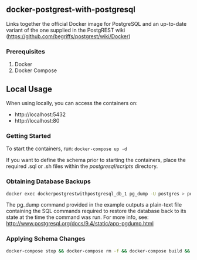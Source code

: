 docker-postgrest-with-postgresql
--------------------------------

Links together the official Docker image for PostgreSQL and an up-to-date variant of the one supplied in the PostgREST wiki (https://github.com/begriffs/postgrest/wiki/Docker)

### Prerequisites

1. Docker
2. Docker Compose

## Local Usage

When using locally, you can access the containers on:
- http://localhost:5432
- http://localhost:80

### Getting Started

To start the containers, run: ```docker-compose up -d```

If you want to define the schema prior to starting the containers, place the required .sql or .sh files within the _postgresql/scripts_ directory.

### Obtaining Database Backups

```bash
docker exec dockerpostgrestwithpostgresql_db_1 pg_dump -U postgres > postgresql/scripts/create_schema.sql
```

The pg_dump command provided in the example outputs a plain-text file
containing the SQL commands required to restore the database back to
its state at the time the command was run. For more info, see:
http://www.postgresql.org/docs/9.4/static/app-pgdump.html

### Applying Schema Changes

```bash
docker-compose stop && docker-compose rm -f && docker-compose build && docker-compose up -d
```
